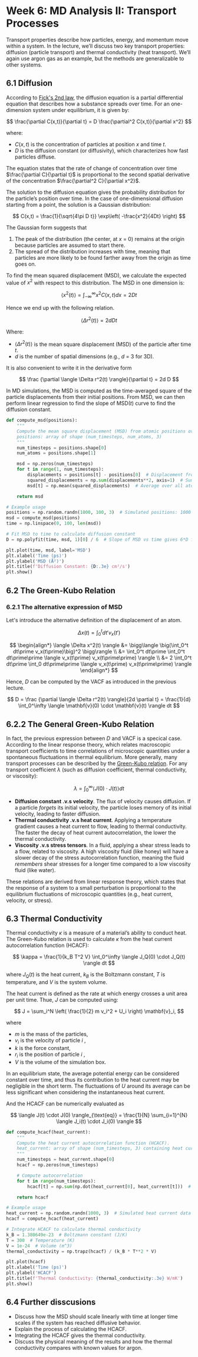 # Week 6: MD Analysis II: Transport Processes

Transport properties describe how particles, energy, and momentum move within a system. In the lecture, we’ll discuss two key transport properties: diffusion (particle transport) and thermal conductivity (heat transport). We’ll again use argon gas as an example, but the methods are generalizable to other systems.

## 6.1 Diffusion

According to [Fick's 2nd law](https://en.wikipedia.org/wiki/Fick%27s_laws_of_diffusion), the diffusion equation is a partial differential equation that describes how a substance spreads over time. For an one-dimension system under equilibrium, it is given by:

$$
\frac{\partial C(x,t)}{\partial t} = D \frac{\partial^2 C(x,t)}{\partial x^2}
$$

where:

- $C(x, t)$ is the concentration of particles at position $x$ and time $t$.
- $D$ is the diffusion constant (or diffusivity), which characterizes how fast particles diffuse.

The equation states that the rate of change of concentration over time $\frac{\partial C}{\partial t}$ is proportional to the second spatial derivative of the concentration $\frac{\partial^2 C}{\partial x^2}$. 

The solution to the diffusion equation gives the probability distribution for the particle’s position over time. In the case of one-dimensional diffusion starting from a point, the solution is a Gaussian distribution:

$$
C(x,t) = \frac{1}{\sqrt{4\pi D t}} \exp\left( -\frac{x^2}{4Dt} \right)
$$

The Gaussian form suggests that
1. The peak of the distribution (the center, at $x$ = 0) remains at the origin because particles are assumed to start there.
2. The spread of the distribution increases with time, meaning that particles are more likely to be found farther away from the origin as time goes on.

To find the mean squared displacement (MSD), we calculate the expected value of $x^2$ with respect to this distribution. The MSD in one dimension is:

$$
\langle x^2(t) \rangle = \int_{-\infty}^{\infty} x^2 C(x,t) dx = 2Dt
$$

Hence we end up with the following relation.

$$
\langle \Delta r^2(t) \rangle = 2d D t
$$

Where:

- $\langle \Delta r^2(t) \rangle$ is the mean square displacement (MSD) of the particle after time $t$.
- $d$ is the number of spatial dimensions (e.g.,  $d$ = 3  for 3D).

It is also convenient to write it in the derivative form

$$
\frac {\partial \langle \Delta r^2(t) \rangle}{\partial t} = 2d D
$$

<!Now, suppose we apply a small external force $F$ to the system (e.g., an electric field $E$ acting on a charged particle with charge $q$). The particle will respond to the applied force by moving with a drift velocity $v_d$ .

From Newton’s second law $F = m \frac{dv}{dt}$, causing the particle to accelerate. However, in a system with thermal motion (e.g., Brownian motion), the particle reaches a steady-state drift velocity $v_d$ due to the balance between the external force and the opposing forces from random collisions with the surrounding particles,

$$
v_d = \mu F
$$

Where $\mu$ is the mobility of the particle, defined as the proportionality constant between the $v_d$ and $F$.

At thermal equilibrium, the particle’s motion is governed by the thermal energy  $k_B T$. The energy imparted by the external force $F$ to move the particle is balanced by the random thermal energy. The thermal energy of a particle at temperature $T$  is given by the equipartition theorem:

$$
E_{\text{thermal}} = \frac{1}{2} m \langle v^2 \rangle = \frac{1}{2} k_B T
$$

Since thermal motion drives diffusion, and temperature is the main source of this motion, we expect the diffusion constant  D  to be related to temperature $T$. At steady state, when the system is in thermal equilibrium, the diffusion constant is related to the particle’s mobility through the **Einstein relation**:

$$
D = \mu k_B T = \frac{\langle \Delta r^2(t) \rangle}{2dt}
$$
|>

In MD simulations, the MSD is computed as the time-averaged square of the particle displacements from their initial positions. From MSD, we can then perform linear regression to find the slope of MSD($t$) curve to find the diffusion constant.

```python
def compute_msd(positions):
    """
    Compute the mean square displacement (MSD) from atomic positions over time.
    positions: array of shape (num_timesteps, num_atoms, 3)
    """
    num_timesteps = positions.shape[0]
    num_atoms = positions.shape[1]

    msd = np.zeros(num_timesteps)
    for t in range(1, num_timesteps):
        displacements = positions[t] - positions[0]  # Displacement from initial positions
        squared_displacements = np.sum(displacements**2, axis=1)  # Sum of squared displacements per atom
        msd[t] = np.mean(squared_displacements)  # Average over all atoms

    return msd

# Example usage
positions = np.random.randn(1000, 100, 3)  # Simulated positions: 1000 timesteps, 100 atoms in 3D
msd = compute_msd(positions)
time = np.linspace(0, 100, len(msd))

# Fit MSD to time to calculate diffusion constant
D = np.polyfit(time, msd, 1)[0] / 6  # Slope of MSD vs time gives 6*D for 3D system

plt.plot(time, msd, label='MSD')
plt.xlabel('Time (ps)')
plt.ylabel('MSD (Å²)')
plt.title(f'Diffusion Constant: {D:.3e} cm²/s')
plt.show()
```

## 6.2 The Green-Kubo Relation

### 6.2.1 The alternative expression of MSD

Let's introduce the alternative definition of the displacement of an atom.

$$
\Delta x(t) = \int_0^t dt\prime v_x(t\prime)
$$

$$
\begin{align*}
\langle \Delta x^2(t) \rangle 
&= \bigg\langle \big(\int_0^t dt\prime v_x(t\prime)\big)^2 \bigg\rangle \\
&= \int_0^t dt\prime \int_0^t dt\prime\prime \langle v_x(t\prime) v_x(t\prime\prime) \rangle \\
&= 2 \int_0^t dt\prime \int_0 dt\prime\prime \langle v_x(t\prime) v_x(t\prime\prime) \rangle
\end{align*}
$$

Hence, $D$ can be computed by the VACF as introduced in the previous lecture. 

$$
D = \frac {\partial \langle \Delta r^2(t) \rangle}{2d \partial t} = \frac{1}{d} \int_0^\infty \langle \mathbf{v}(0) \cdot \mathbf{v}(t) \rangle  dt
$$

## 6.2.2 The General Green-Kubo Relation

In fact, the previous expression between $D$ and VACF is a specical case. According to the linear response theory, which relates macroscopic transport coefficients to time correlations of microscopic quantities under a spontaneous fluctuations in thermal equilibrium. More generally, many transport processes can be described by the [Green-Kubo relation](https://en.wikipedia.org/wiki/Green–Kubo_relations). For any transport coefficient $\lambda$ (such as diffusion coefficient, thermal conductivity, or viscosity):

$$
\lambda = \int_0^\infty \langle J(0) \cdot J(t) \rangle  dt
$$

- **Diffusion constant .v.s velocity**. The flux of velocity causes diffusion. If a particle *forgets* its initial velocity, the particle loses memory of its initial velocity, leading to faster diffusion.
- **Thermal conductivity .v.s heat current**. Applying a temperature gradient causes a heat current to flow, leading to thermal conductivity. The faster the decay of heat current autocorrelation, the lower the thermal conductivity.
- **Viscosity .v.s stress tensors**. In a fluid, applying a shear stress leads to a flow, related to viscosity. A high viscosity fluid (like honey) will have a slower decay of the stress autocorrelation function, meaning the fluid *remembers* shear stresses for a longer time compared to a low viscosity fluid (like water).

These relations are derived from linear response theory, which states that the response of a system to a small perturbation is proportional to the equilibrium fluctuations of microscopic quantities (e.g., heat current, velocity, or stress).


## 6.3 Thermal Conductivity 
Thermal conductivity $\kappa$ is a measure of a material’s ability to conduct heat. The Green-Kubo relation is used to calculate $\kappa$ from the heat current autocorrelation function (HCACF):

$$
\kappa = \frac{1}{k_B T^2 V} \int_0^\infty \langle J_Q(0) \cdot J_Q(t) \rangle dt
$$

where $J_Q(t)$ is the heat current, $k_B$ is the Boltzmann constant,  $T$ is temperature, and $V$ is the system volume.


The heat current is defined as the rate at which energy crosses a unit area per unit time. Thue, $J$ can be computed using:

$$
J = \sum_i^N \left( \frac{1}{2} m v_i^2 + U_i \right) \mathbf{v}_i,
$$

where 
- $m$  is the mass of the particles,
- $v_i$  is the velocity of particle  $i$ ,
- $k$  is the force constant,
- $r_i$  is the position of particle  $i$ ,
- $V$  is the volume of the simulation box.

In an equilibrium state, the average potential energy can be considered constant over time, and thus its contribution to the heat current may be negligible in the short term. The fluctuations of $U$ around its average can be less significant when considering the instantaneous heat current.

And the HCACF can be numerically evaluated as

$$
\langle J(t) \cdot J(0) \rangle_{\text{eq}} = \frac{1}{N} \sum_{i=1}^{N} \langle J_i(t) \cdot J_i(0) \rangle
$$

```python
def compute_hcacf(heat_current):
    """
    Compute the heat current autocorrelation function (HCACF).
    heat_current: array of shape (num_timesteps, 3) containing heat current at each time step
    """
    num_timesteps = heat_current.shape[0]
    hcacf = np.zeros(num_timesteps)

    # Compute autocorrelation
    for t in range(num_timesteps):
        hcacf[t] = np.sum(np.dot(heat_current[0], heat_current[t]))  # Dot product of heat current at t=0 and t

    return hcacf

# Example usage
heat_current = np.random.randn(1000, 3)  # Simulated heat current data (1000 timesteps, 3D)
hcacf = compute_hcacf(heat_current)

# Integrate HCACF to calculate thermal conductivity
k_B = 1.380649e-23  # Boltzmann constant (J/K)
T = 300  # Temperature (K)
V = 1e-24  # Volume (m^3)
thermal_conductivity = np.trapz(hcacf) / (k_B * T**2 * V)

plt.plot(hcacf)
plt.xlabel('Time (ps)')
plt.ylabel('HCACF')
plt.title(f'Thermal Conductivity: {thermal_conductivity:.3e} W/mK')
plt.show()
```

## 6.4 Further disscusions

- Discuss how the MSD should scale linearly with time at longer time scales if the system has reached diffusive behavior.
- Explain the process of calculating the HCACF.
- Integrating the HCACF gives the thermal conductivity.
- Discuss the physical meaning of the results and how the thermal conductivity compares with known values for argon.

